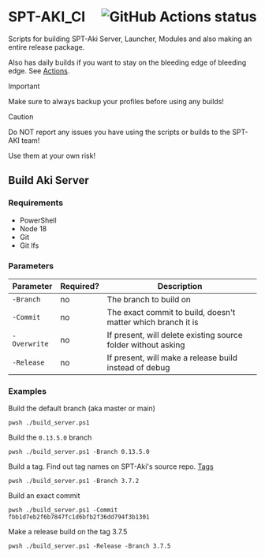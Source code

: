 # SPT-AKI_CI <a href="https://github.com/qe201020335/SPT-AKI_CI/actions"><img src="https://img.shields.io/github/actions/workflow/status/qe201020335/SPT-AKI_CI/build.yml?branch=master&style=for-the-badge" alt="GitHub Actions status" align="right"></a>

Scripts for building SPT-Aki Server, Launcher, Modules and also making an entire release package.

Also has daily builds if you want to stay on the bleeding edge of bleeding edge. See [Actions](https://github.com/qe201020335/SPT-AKI_CI/actions).

> [!IMPORTANT] 
> Make sure to always backup your profiles before using any builds!

> [!CAUTION]
> Do NOT report any issues you have using the scripts or builds to the SPT-AKI team!
>
> Use them at your own risk!


## Build Aki Server
### Requirements
* PowerShell
* Node 18
* Git
* Git lfs
### Parameters
| Parameter | Required? | Description |
|----------|-----|-----|
| `-Branch` | no | The branch to build on |
| `-Commit` | no | The exact commit to build, doesn't matter which branch it is |
| `-Overwrite` | no | If present, will delete existing source folder without asking |
| `-Release` | no | If present, will make a release build instead of debug |
### Examples
Build the default branch (aka master or main)
```pwsh
pwsh ./build_server.ps1
```
Build the `0.13.5.0` branch
```pwsh
pwsh ./build_server.ps1 -Branch 0.13.5.0
```
Build a tag. Find out tag names on SPT-Aki's source repo. [Tags](https://github.com/sp-tarkov/server/tags) 
```pwsh
pwsh ./build_server.ps1 -Branch 3.7.2
```
Build an exact commit
```pwsh
pwsh ./build_server.ps1 -Commit fbb1d7eb2f6b7847fc1d6bfb2f36dd794f3b1301
```
Make a release build on the tag 3.7.5
```pwsh
pwsh ./build_server.ps1 -Release -Branch 3.7.5
```
